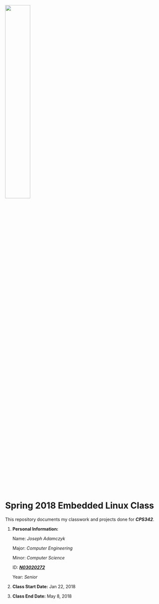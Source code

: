 <img src="https://www.newpaltz.edu/media/identity/logos/newpaltzlogo.jpg" width = "40%">

# Spring 2018 Embedded Linux Class

This repository documents my classwork and projects done for **_CPS342_**.
1. **Personal Information:**

   Name: *Joseph Adamczyk*

   Major: *Computer Engineering*

   Minor: *Computer Science*

   ID: [**_N03020272_**](https://github.com/N03020272)

   Year: *Senior*

2. **Class Start Date:** Jan 22, 2018
3. **Class End Date:** May 8, 2018

